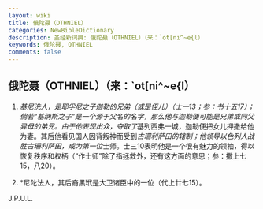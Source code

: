 ```yaml
---
layout: wiki
title: 俄陀聂（OTHNIEL）
categories: NewBibleDictionary
description: 圣经新词典: 俄陀聂（OTHNIEL）（来：`ot[ni^~e{l）
keywords: 俄陀聂, OTHNIEL
comments: false
---
```


## 俄陀聂（OTHNIEL）（来：`ot[ni^~e{l）

1. *基尼洗人，是耶孚尼之子迦勒的兄弟（或是侄儿）（士一13；参：书十五17）；倘若“基纳斯之子”是一个源于父名的名字，那么他与迦勒便可能是兄弟或同父异母的弟兄。由于他表现出众，夺取了*基列西弗一城，迦勒便把女儿押撒给他为妻。其后他看见国人因背叛神而受到*古珊利萨田的辖制；他领导以色列人战胜古珊利萨田，成为第一位*士师。士三10表明他是一个很有魅力的领袖，得以恢复秩序和权柄（“作士师”除了指拯救外，还有这方面的意思；参：撒上七15，八20）。

2. *尼陀法人，其后裔黑玳是大卫诸臣中的一位（代上廿七15）。

J.P.U.L.










